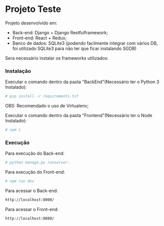 # Projeto Teste

Projeto desenvolvido em:
  - Back-end: Django + Django Restfulframework; 
  - Front-end: React + Redux; 
  - Banco de dados: SQLite3 (podendo facilmente integrar com vários DB, foi utilizado SQLite3 para não ter que ficar instalando SGDB)

Sera necessário instalar os frameworks utilizados:

### Instalação

Executar o comando dentro da pasta "BackEnd"(Necessário ter o Python 3 Instalado):
```sh
# pip install -r requirements.txt
```
OBS: Recomendado o uso de Virtualenv;

Executar o comando dentro da pasta "Frontend"(Necessário ter o Node Instalado):
```sh
# npm i
```

### Execução

Para execução do Back-end:
```sh
# python manage.py runserver:
```
Para execução do Front-end:
```sh
# npm run dev
```
Para acessar o Back-end:
```sh
http://localhost:8000/
```
Para acessar o Front-end:
```sh
http://localhost:8080/
```
